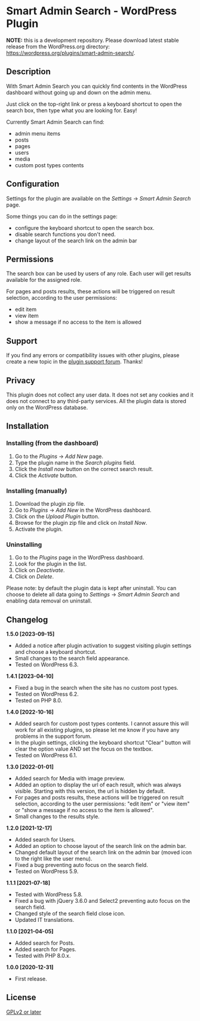# Smart Admin Search - WordPress Plugin

**NOTE:** this is a development repository. Please download latest stable release from the WordPress.org directory: https://wordpress.org/plugins/smart-admin-search/.

## Description

With Smart Admin Search you can quickly find contents in the WordPress dashboard without going up and down on the admin menu.

Just click on the top-right link or press a keyboard shortcut to open the search box, then type what you are looking for. Easy!

Currently Smart Admin Search can find:

- admin menu items
- posts
- pages
- users
- media
- custom post types contents

## Configuration

Settings for the plugin are available on the *Settings* -> *Smart Admin Search* page.

Some things you can do in the settings page:

- configure the keyboard shortcut to open the search box.
- disable search functions you don't need.
- change layout of the search link on the admin bar

## Permissions

The search box can be used by users of any role. Each user will get results available for the assigned role.

For pages and posts results, these actions will be triggered on result selection, according to the user permissions:

- edit item
- view item
- show a message if no access to the item is allowed

## Support

If you find any errors or compatibility issues with other plugins, please create a new topic in the [plugin support forum](https://wordpress.org/support/plugin/smart-admin-search/). Thanks!

## Privacy

This plugin does not collect any user data.
It does not set any cookies and it does not connect to any third-party services.
All the plugin data is stored only on the WordPress database.

## Installation

### Installing (from the dashboard)

1. Go to the *Plugins* -> *Add New* page.
2. Type the plugin name in the *Search plugins* field.
3. Click the *Install now* button on the correct search result.
4. Click the *Activate* button.

### Installing (manually)

1. Download the plugin zip file.
2. Go to *Plugins* -> *Add New* in the WordPress dashboard.
3. Click on the *Upload Plugin* button.
4. Browse for the plugin zip file and click on *Install Now*.
5. Activate the plugin.

### Uninstalling

1. Go to the *Plugins* page in the WordPress dashboard.
2. Look for the plugin in the list.
3. Click on *Deactivate*.
4. Click on *Delete*.

Please note: by default the plugin data is kept after uninstall. You can choose to delete all data going to *Settings* -> *Smart Admin Search* and enabling data removal on uninstall.

## Changelog

**1.5.0 [2023-09-15]**

- Added a notice after plugin activation to suggest visiting plugin settings and choose a keyboard shortcut.
- Small changes to the search field appearance.
- Tested on WordPress 6.3.

**1.4.1 [2023-04-10]**

- Fixed a bug in the search when the site has no custom post types.
- Tested on WordPress 6.2.
- Tested on PHP 8.0.

**1.4.0 [2022-10-16]**

- Added search for custom post types contents. I cannot assure this will work for all existing plugins, so please let me know if you have any problems in the support forum.
- In the plugin settings, clicking the keyboard shortcut "Clear" button will clear the option value AND set the focus on the textbox.
- Tested on WordPress 6.1.

**1.3.0 [2022-01-01]**

- Added search for Media with image preview.
- Added an option to display the url of each result, which was always visible. Starting with this version, the url is hidden by default.
- For pages and posts results, these actions will be triggered on result selection, according to the user permissions: "edit item" or "view item" or "show a message if no access to the item is allowed".
- Small changes to the results style.

**1.2.0 [2021-12-17]**

- Added search for Users.
- Added an option to choose layout of the search link on the admin bar.
- Changed default layout of the search link on the admin bar (moved icon to the right like the user menu).
- Fixed a bug preventing auto focus on the search field.
- Tested on WordPress 5.9.

**1.1.1 [2021-07-18]**

- Tested with WordPress 5.8.
- Fixed a bug with jQuery 3.6.0 and Select2 preventing auto focus on the search field.
- Changed style of the search field close icon.
- Updated IT translations.

**1.1.0 [2021-04-05]**

- Added search for Posts.
- Added search for Pages.
- Tested with PHP 8.0.x.

**1.0.0 [2020-12-31]**

- First release.

## License
[GPLv2 or later](http://www.gnu.org/licenses/gpl-2.0.html)